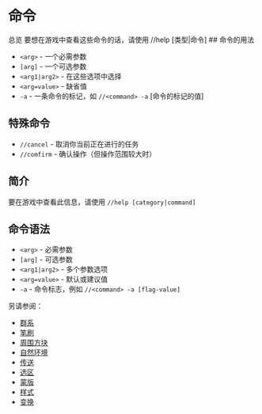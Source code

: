 # 命令

总览
要想在游戏中查看这些命令的话，请使用 //help [类型|命令] ## 命令的用法
- `<arg>` - 一个必需参数
- `[arg]` - 一个可选参数
- `<arg1|arg2>` - 在这些选项中选择
- `<arg=value>` - 缺省值
- `-a` - 一条命令的标记，如 `//<command> -a` [命令的标记的值]

## 特殊命令

- `//cancel` - 取消你当前正在进行的任务
- `//comfirm` - 确认操作（但操作范围较大时）


## 简介

要在游戏中查看此信息，请使用 `//help [category|command]`

## 命令语法

* `<arg>` - 必需参数
* `[arg]` - 可选参数
* `<arg1|arg2>` - 多个参数选项
* `<arg=value>` - 默认或建议值
* `-a` - 命令标志，例如 `//<command> -a [flag-value]`

另请参阅：

* [群系](biomes)
* [笔刷](brushes)
* [周围方块](geometry)
* [自然环境](nature)
* [传送](navigation)
* [选区](selection)
* [蒙版](masks.md)
* [样式](patterns)
* [变换](transforms)
<!--
## 内容

点击类别以查看命令列表，或点击“更多信息”以查看详细描述

* <<_world_edit_commands,`World Edit Commands`>>（更新、信息、调试和帮助命令）
* <<_utility_commands,`Utility Commands`>>（各种实用命令）
* <<_region_commands,`Region Commands`>>（操作区域的命令）
* <<_selection_commands,`Selection Commands`>>（更改选择点、模式或查看选择信息的命令）
* <<_history_commands,`History Commands`>>（撤消、重做和清除历史记录的命令）
* <<_schematic_commands,`Schematic Commands`>>（与原理图文件一起工作的命令）
* <<_clipboard_commands,`Clipboard Commands`>>（与复制和粘贴方块相关的命令）
* <<_generation_commands,`Generation Commands`>>（创建结构和特征的命令）
* https://worldedit.readthedocs.io/en/latest/commands/#biome-commands[Biome Commands]
* <<_super_pickaxe_commands,`Super Pickaxe Commands`>>（超级镐命令）
* <<_navigation_commands,`Navigation Commands`>>（移动玩家的命令）
* <<_snapshot_commands,`Snapshot Commands`>>（列出、加载和查看与快照相关的信息的命令）
* <<_scripting_commands,`Scripting Commands`>>（运行 craftscripts 的命令）
* <<_chunk_commands_,`Chunk Commands`>>（检查区块的命令）
* <<_options_commands,`Options Commands`>>（玩家切换、设置和物品信息的命令）
* <<_brush_options_commands,`Brush Options Commands`>>（工具命令）
* <<_tool_commands,`Tool Commands`>>（将功能绑定到手持的物品的命令）
* <<_brush_commands,`Brush Commands`>>（从远处建造和绘画的命令。）
* <<_masks,`/Masks`>>（各种蒙版的帮助。）
* <<_patterns_,`/Patterns`>>（各种模式的帮助。）
* <<_transforms_,`/Transforms`>>（各种变换的帮助。）
* <<_create_from_image_currently_not_implemented,`Create From Image`>>（从图像创建世界，目前尚未实现） -->




